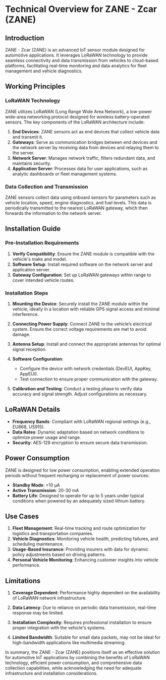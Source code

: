 # Technical Overview for ZANE - Zcar (ZANE)

## Introduction
ZANE - Zcar (ZANE) is an advanced IoT sensor module designed for automotive applications. It leverages LoRaWAN technology to provide seamless connectivity and data transmission from vehicles to cloud-based platforms, facilitating real-time monitoring and data analytics for fleet management and vehicle diagnostics.

## Working Principles

### LoRaWAN Technology
ZANE utilizes LoRaWAN (Long Range Wide Area Network), a low-power wide-area networking protocol designed for wireless battery-operated sensors. The key components of the LoRaWAN architecture include:

1. **End Devices**: ZANE sensors act as end devices that collect vehicle data and transmit it.
2. **Gateways**: Serve as communication bridges between end devices and the network server by receiving data from devices and relaying them to the server.
3. **Network Server**: Manages network traffic, filters redundant data, and maintains security.
4. **Application Server**: Processes data for user applications, such as analytic dashboards or fleet management systems.

### Data Collection and Transmission
ZANE sensors collect data using onboard sensors for parameters such as vehicle location, speed, engine diagnostics, and fuel levels. This data is periodically transmitted to the nearest LoRaWAN gateway, which then forwards the information to the network server.

## Installation Guide

### Pre-Installation Requirements
1. **Verify Compatibility**: Ensure the ZANE module is compatible with the vehicle's make and model.
2. **Software Setup**: Install required software on the network server and application server.
3. **Gateway Configuration**: Set up LoRaWAN gateways within range to cover intended vehicle routes.

### Installation Steps
1. **Mounting the Device**: Securely install the ZANE module within the vehicle, ideally in a location with reliable GPS signal access and minimal interference.
   
2. **Connecting Power Supply**: Connect ZANE to the vehicle’s electrical system. Ensure the correct voltage requirements are met to avoid damage.
   
3. **Antenna Setup**: Install and connect the appropriate antennas for optimal signal reception.
   
4. **Software Configuration**:
   - Configure the device with network credentials (DevEUI, AppKey, AppEUI).
   - Test connection to ensure proper communication with the gateway.

5. **Calibration and Testing**: Conduct a testing phase to verify data accuracy and signal strength. Adjust configurations as necessary.

## LoRaWAN Details

- **Frequency Bands**: Compliant with LoRaWAN regional settings (e.g., EU868, US915).
- **Data Rates**: Dynamic adaptation based on network conditions to optimize power usage and range.
- **Security**: AES-128 encryption to ensure secure data transmission.

## Power Consumption

ZANE is designed for low power consumption, enabling extended operation periods without frequent recharging or replacement of power sources:

- **Standby Mode**: <10 µA
- **Active Transmission**: 20-30 mA
- **Battery Life**: Designed to operate for up to 5 years under typical conditions when powered by an adequately sized lithium battery.

## Use Cases

1. **Fleet Management**: Real-time tracking and route optimization for logistics and transportation companies.
2. **Vehicle Diagnostics**: Monitoring vehicle health, predicting failures, and scheduling maintenance.
3. **Usage-Based Insurance**: Providing insurers with data for dynamic policy adjustments based on driving patterns.
4. **Personal Vehicle Monitoring**: Enhancing customer insights into vehicle performance.

## Limitations

1. **Coverage Dependent**: Performance highly dependent on the availability of LoRaWAN network infrastructure.
   
2. **Data Latency**: Due to reliance on periodic data transmission, real-time response may be limited.
   
3. **Installation Complexity**: Requires professional installation to ensure proper integration with the vehicle's systems.

4. **Limited Bandwidth**: Suitable for small data packets, may not be ideal for high-bandwidth applications like multimedia streaming.

In summary, the ZANE - Zcar (ZANE) positions itself as an effective solution for automotive IoT applications by combining the benefits of LoRaWAN technology, efficient power consumption, and comprehensive data collection capabilities, while acknowledging the need for adequate infrastructure and installation considerations.
